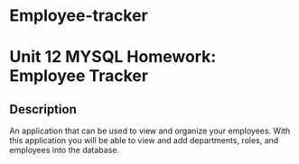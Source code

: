 # Employee-tracker
# Unit 12 MYSQL Homework: Employee Tracker

## Description

An application that can be used to view and organize your employees. With this application you will be able to view and add departments, roles, and employees into the database.